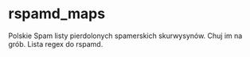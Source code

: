 # rspamd_maps
Polskie Spam listy pierdolonych spamerskich skurwysynów. Chuj im na grób.
Lista regex do rspamd.
